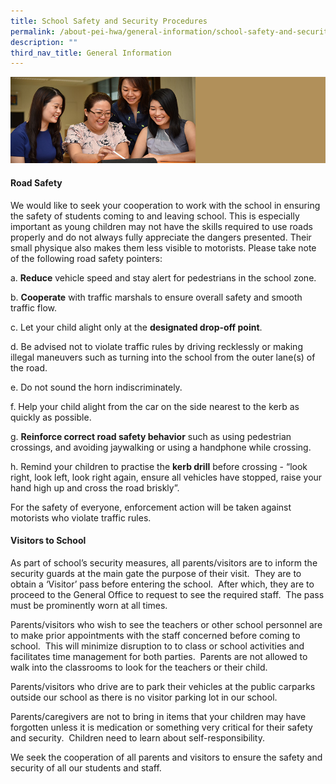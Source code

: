 ```yaml
---
title: School Safety and Security Procedures
permalink: /about-pei-hwa/general-information/school-safety-and-security-procedures/
description: ""
third_nav_title: General Information
---
```

![](/images/Website%20Banners%20Subpage/948x260%20masterhead%20-%20About%20Pei%20Hwa4.jpg)
#### Road Safety

We would like to seek your cooperation to work with the school in ensuring the safety of students coming to and leaving school. This is especially important as young children may not have the skills required to use roads properly and do not always fully appreciate the dangers presented. Their small physique also makes them less visible to motorists. Please take note of the following road safety pointers:  

  

a. **Reduce** vehicle speed and stay alert for pedestrians in the school zone.

b. **Cooperate** with traffic marshals to ensure overall safety and smooth traffic flow.

c. Let your child alight only at the **designated drop-off point**.

d. Be advised not to violate traffic rules by driving recklessly or making illegal maneuvers such as turning into the school from the outer lane(s) of the road.

e. Do not sound the horn indiscriminately.

f. Help your child alight from the car on the side nearest to the kerb as quickly as possible.

g. **Reinforce correct road safety behavior** such as using pedestrian crossings, and avoiding jaywalking or using a handphone while crossing.

h. Remind your children to practise the **kerb drill** before crossing - “look right, look left, look right again, ensure all vehicles have stopped, raise your hand high up and cross the road briskly”.

  

For the safety of everyone, enforcement action will be taken against motorists who violate traffic rules.  
  

  

#### Visitors to School

As part of school’s security measures, all parents/visitors are to inform the security guards at the main gate the purpose of their visit.  They are to obtain a ‘Visitor’ pass before entering the school.  After which, they are to proceed to the General Office to request to see the required staff.  The pass must be prominently worn at all times.

  

Parents/visitors who wish to see the teachers or other school personnel are to make prior appointments with the staff concerned before coming to school.  This will minimize disruption to to class or school activities and facilitates time management for both parties.  Parents are not allowed to walk into the classrooms to look for the teachers or their child.

  

Parents/visitors who drive are to park their vehicles at the public carparks outside our school as there is no visitor parking lot in our school.

  

Parents/caregivers are not to bring in items that your children may have forgotten unless it is medication or something very critical for their safety and security.  Children need to learn about self-responsibility.

  

We seek the cooperation of all parents and visitors to ensure the safety and security of all our students and staff.